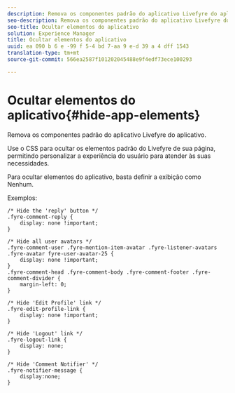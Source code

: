 ```yaml
---
description: Remova os componentes padrão do aplicativo Livefyre do aplicativo.
seo-description: Remova os componentes padrão do aplicativo Livefyre do aplicativo.
seo-title: Ocultar elementos do aplicativo
solution: Experience Manager
title: Ocultar elementos do aplicativo
uuid: ea 090 b 6 e -99 f 5-4 bd 7-aa 9 e-d 39 a 4 dff 1543
translation-type: tm+mt
source-git-commit: 566ea2587f101202045488e9f4edf73ece100293

---
```



# Ocultar elementos do aplicativo{#hide-app-elements}

Remova os componentes padrão do aplicativo Livefyre do aplicativo.

Use o CSS para ocultar os elementos padrão do Livefyre de sua página, permitindo personalizar a experiência do usuário para atender às suas necessidades.

Para ocultar elementos do aplicativo, basta definir a exibição como Nenhum.

Exemplos:

```
/* Hide the 'reply' button */ 
.fyre-comment-reply { 
    display: none !important; 
} 
  
/* Hide all user avatars */ 
.fyre-comment-user .fyre-mention-item-avatar .fyre-listener-avatars .fyre-avatar fyre-user-avatar-25 { 
    display: none !important; 
} 
.fyre-comment-head .fyre-comment-body .fyre-comment-footer .fyre-comment-divider { 
    margin-left: 0; 
} 
  
/* Hide 'Edit Profile' link */ 
.fyre-edit-profile-link { 
    display: none !important; 
} 
  
/* Hide 'Logout' link */ 
.fyre-logout-link { 
    display: none; 
} 
  
/* Hide 'Comment Notifier' */ 
.fyre-notifier-message { 
    display:none; 
}
```

